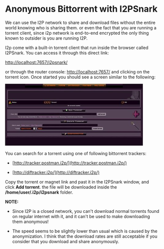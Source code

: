 Anonymous Bittorrent with I2PSnark
==================================

We can use the I2P network to share and download files without the entire world knowing who is sharing them. or even the fact that you are running a torrent client, since i2p network is end-to-end encrypted the only thing known to outsider is you are running I2P.

I2p come with a built-in torrent client that run inside the browser called I2PSnark. You can access it through
this direct link:

[http://localhost:7657/i2psnark/](http://localhost:7657/i2psnark/)

or through the router console: [http://localhost:7657/](http://localhost:7657/) and clicking on the torrent icon. Once started you should see a screen similar to the following:

![I2P](i2p_3.jpg)

You can search for a torrent using one of following bittorrent trackers: 

* [http://tracker.postman.i2p/](http://tracker.postman.i2p/)

* [http://diftracker.i2p/](http://diftracker.i2p/)

Copy the torrent or magnet link and past it in the I2PSnark window, and click **Add torrent**.
the file will be downloaded inside the **/home/user/.i2p/i2psnark** folder.

**NOTE:**

* Since I2P is a closed network, you can't download normal torrents found on regular internet with it, and it can't be used to make downloading them anonymous!

* The speed seems to be slightly lower than usual which is caused by the anonymization. I think that the download rates are still acceptable if you consider that you download and share anonymously.
